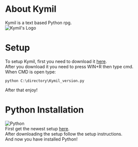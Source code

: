 # About Kymil
Kymil is a text based Python rpg.  
![Kymil's Logo](https://encrypted-tbn0.gstatic.com/images?q=tbn:ANd9GcRNHwzLtAXtqjk-Fj1RuggiP-BPXONkxtqv0g&usqp=CAU)     

# Setup
To setup Kymil, first you need to download it [here](https://kymil.000webhostapp.com/).  
After you download it you need to press WIN+R then type cmd.  
When CMD is open type:
```
python C:\directory\Kymil_version.py
```
After that enjoy!

# Python Installation
![Python](https://encrypted-tbn0.gstatic.com/images?q=tbn:ANd9GcS1wYaYl12mZMqT_BTHSWvixUZlGiyMpPrCtw&usqp=CAU)  
First get the newest setup [here](https://www.python.org/downloads/).  
After downloading the setup follow the setup instructions.  
And now you have installed Python!  


